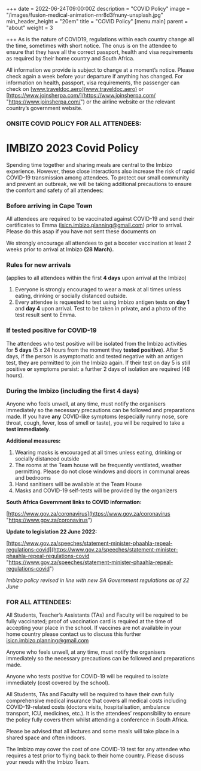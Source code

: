 +++
date = 2022-06-24T09:00:00Z
description = "COVID Policy"
image = "/images/fusion-medical-animation-rnr8d3fnuny-unsplash.jpg"
min_header_height = "20em"
title = "COVID Policy"
[menu.main]
parent = "about"
weight = 3

+++
As is the nature of COVID19, regulations within each country change all the time, sometimes with short notice. The onus is on the attendee to ensure that they have all the correct passport, health and visa requirements as required by their home country and South Africa.

All information we provide is subject to change at a moment’s notice. Please check again a week before your departure if anything has changed. For information on health, passport, visa requirements, the passenger can check on [www.traveldoc.aero](www.traveldoc.aero) or [https://www.joinsherpa.com/](https://www.joinsherpa.com/ "https://www.joinsherpa.com/") or the airline website or the relevant country’s government website.

### ONSITE COVID POLICY FOR ALL ATTENDEES:

# IMBIZO 2023 Covid Policy

Spending time together and sharing meals are central to the Imbizo experience. However, these close interactions also increase the risk of rapid COVID-19 transmission among attendees. To protect our small community and prevent an outbreak, we will be taking additional precautions to ensure the comfort and safety of all attendees:

### Before arriving in Cape Town

All attendees are required to be vaccinated against COVID-19 and send their certificates to Emma ([isicn.imbizo.planning@gmail.com](mailto:isicn.imbizo.planning@gmail.com)) prior to arrival. Please do this asap if you have not sent these documents on

We strongly encourage all attendees to get a booster vaccination at least 2 weeks prior to arrival at Imbizo **(28 March).**

### Rules for new arrivals

(applies to all attendees within the first **4 days** upon arrival at the Imbizo)

1. Everyone is strongly encouraged to wear a mask at all times unless eating, drinking or socially distanced outside.
2. Every attendee is requested to test using Imbizo antigen tests on **day 1** and **day 4** upon arrival. Test to be taken in private, and a photo of the test result sent to Emma.

### If tested **positive** for COVID-19

The attendees who test positive will be isolated from the Imbizo activities for **5 days** (5 x 24 hours from the moment they **tested positive**). After 5 days, if the person is asymptomatic and tested negative with an antigen test, they are permitted to join the Imbizo again. If their test on day 5 is still positive **or** symptoms persist: a further 2 days of isolation are required (48 hours).

### During the Imbizo (including the first 4 days)

Anyone who feels unwell, at any time, must notify the organisers immediately so the necessary precautions can be followed and preparations made. If you have **any** COVID-like symptoms (especially runny nose, sore throat, cough, fever, loss of smell or taste), you will be required to take a **test immediately**.

**Additional measures:**

1. Wearing masks is encouraged at all times unless eating, drinking or socially distanced outside
2. The rooms at the Team house will be frequently ventilated, weather permitting. Please do not close windows and doors in communal areas and bedrooms
3. Hand sanitisers will be available at the Team House
4. Masks and COVID-19 self-tests will be provided by the organizers

**South Africa Government links to COVID information:**

[https://www.gov.za/coronavirus](https://www.gov.za/coronavirus "https://www.gov.za/coronavirus")

**Update to legislation 22 June 2022:**

[https://www.gov.za/speeches/statement-minister-phaahla-repeal-regulations-covid](https://www.gov.za/speeches/statement-minister-phaahla-repeal-regulations-covid "https://www.gov.za/speeches/statement-minister-phaahla-repeal-regulations-covid")

_Imbizo policy revised in line with new SA Government regulations as of 22 June_

### FOR ALL ATTENDEES:

All Students, Teacher’s Assistants (TAs) and Faculty will be required to be fully vaccinated; proof of vaccination card is required at the time of accepting your place in the school. If vaccines are not available in your home country please contact us to discuss this further isicn.imbizo.planning@gmail.com

Anyone who feels unwell, at any time, must notify the organisers immediately so the necessary precautions can be followed and preparations made.

Anyone who tests positive for COVID-19 will be required to isolate immediately (cost covered by the school).

All Students, TAs and Faculty will be required to have their own fully comprehensive medical insurance that covers all medical costs including COVID-19-related costs (doctors visits, hospitalisation, ambulance transport, ICU, medicines, etc.). It is the attendees’ responsibility to ensure the policy fully covers them whilst attending a conference in South Africa.

Please be advised that all lectures and some meals will take place in a shared space and often indoors.

The Imbizo may cover the cost of one COVID-19 test for any attendee who requires a test prior to flying back to their home country. Please discuss your needs with the Imbizo Team.